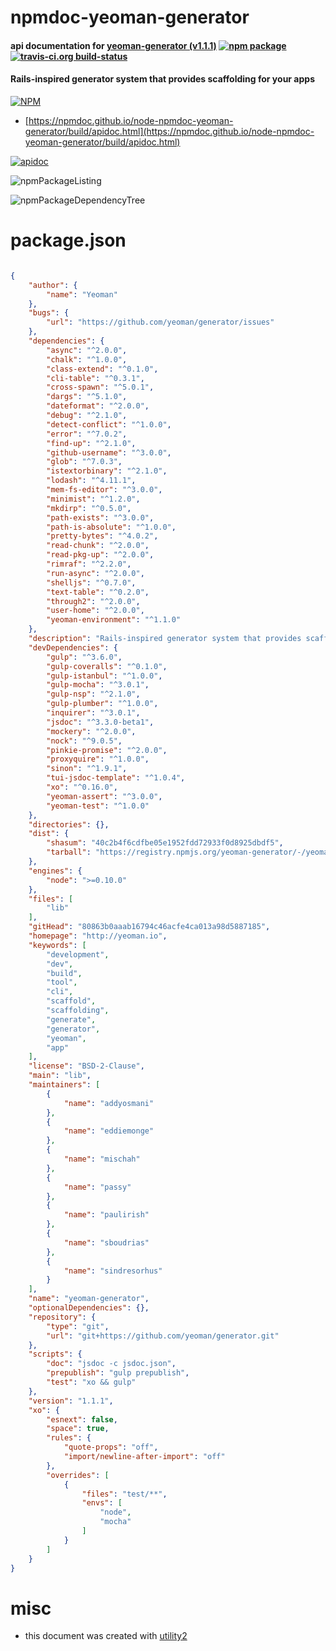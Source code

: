 # npmdoc-yeoman-generator

#### api documentation for  [yeoman-generator (v1.1.1)](http://yeoman.io)  [![npm package](https://img.shields.io/npm/v/npmdoc-yeoman-generator.svg?style=flat-square)](https://www.npmjs.org/package/npmdoc-yeoman-generator) [![travis-ci.org build-status](https://api.travis-ci.org/npmdoc/node-npmdoc-yeoman-generator.svg)](https://travis-ci.org/npmdoc/node-npmdoc-yeoman-generator)

#### Rails-inspired generator system that provides scaffolding for your apps

[![NPM](https://nodei.co/npm/yeoman-generator.png?downloads=true&downloadRank=true&stars=true)](https://www.npmjs.com/package/yeoman-generator)

- [https://npmdoc.github.io/node-npmdoc-yeoman-generator/build/apidoc.html](https://npmdoc.github.io/node-npmdoc-yeoman-generator/build/apidoc.html)

[![apidoc](https://npmdoc.github.io/node-npmdoc-yeoman-generator/build/screenCapture.buildCi.browser.%252Ftmp%252Fbuild%252Fapidoc.html.png)](https://npmdoc.github.io/node-npmdoc-yeoman-generator/build/apidoc.html)

![npmPackageListing](https://npmdoc.github.io/node-npmdoc-yeoman-generator/build/screenCapture.npmPackageListing.svg)

![npmPackageDependencyTree](https://npmdoc.github.io/node-npmdoc-yeoman-generator/build/screenCapture.npmPackageDependencyTree.svg)



# package.json

```json

{
    "author": {
        "name": "Yeoman"
    },
    "bugs": {
        "url": "https://github.com/yeoman/generator/issues"
    },
    "dependencies": {
        "async": "^2.0.0",
        "chalk": "^1.0.0",
        "class-extend": "^0.1.0",
        "cli-table": "^0.3.1",
        "cross-spawn": "^5.0.1",
        "dargs": "^5.1.0",
        "dateformat": "^2.0.0",
        "debug": "^2.1.0",
        "detect-conflict": "^1.0.0",
        "error": "^7.0.2",
        "find-up": "^2.1.0",
        "github-username": "^3.0.0",
        "glob": "^7.0.3",
        "istextorbinary": "^2.1.0",
        "lodash": "^4.11.1",
        "mem-fs-editor": "^3.0.0",
        "minimist": "^1.2.0",
        "mkdirp": "^0.5.0",
        "path-exists": "^3.0.0",
        "path-is-absolute": "^1.0.0",
        "pretty-bytes": "^4.0.2",
        "read-chunk": "^2.0.0",
        "read-pkg-up": "^2.0.0",
        "rimraf": "^2.2.0",
        "run-async": "^2.0.0",
        "shelljs": "^0.7.0",
        "text-table": "^0.2.0",
        "through2": "^2.0.0",
        "user-home": "^2.0.0",
        "yeoman-environment": "^1.1.0"
    },
    "description": "Rails-inspired generator system that provides scaffolding for your apps",
    "devDependencies": {
        "gulp": "^3.6.0",
        "gulp-coveralls": "^0.1.0",
        "gulp-istanbul": "^1.0.0",
        "gulp-mocha": "^3.0.1",
        "gulp-nsp": "^2.1.0",
        "gulp-plumber": "^1.0.0",
        "inquirer": "^3.0.1",
        "jsdoc": "^3.3.0-beta1",
        "mockery": "^2.0.0",
        "nock": "^9.0.5",
        "pinkie-promise": "^2.0.0",
        "proxyquire": "^1.0.0",
        "sinon": "^1.9.1",
        "tui-jsdoc-template": "^1.0.4",
        "xo": "^0.16.0",
        "yeoman-assert": "^3.0.0",
        "yeoman-test": "^1.0.0"
    },
    "directories": {},
    "dist": {
        "shasum": "40c2b4f6cdfbe05e1952fdd72933f0d8925dbdf5",
        "tarball": "https://registry.npmjs.org/yeoman-generator/-/yeoman-generator-1.1.1.tgz"
    },
    "engines": {
        "node": ">=0.10.0"
    },
    "files": [
        "lib"
    ],
    "gitHead": "80863b0aaab16794c46acfe4ca013a98d5887185",
    "homepage": "http://yeoman.io",
    "keywords": [
        "development",
        "dev",
        "build",
        "tool",
        "cli",
        "scaffold",
        "scaffolding",
        "generate",
        "generator",
        "yeoman",
        "app"
    ],
    "license": "BSD-2-Clause",
    "main": "lib",
    "maintainers": [
        {
            "name": "addyosmani"
        },
        {
            "name": "eddiemonge"
        },
        {
            "name": "mischah"
        },
        {
            "name": "passy"
        },
        {
            "name": "paulirish"
        },
        {
            "name": "sboudrias"
        },
        {
            "name": "sindresorhus"
        }
    ],
    "name": "yeoman-generator",
    "optionalDependencies": {},
    "repository": {
        "type": "git",
        "url": "git+https://github.com/yeoman/generator.git"
    },
    "scripts": {
        "doc": "jsdoc -c jsdoc.json",
        "prepublish": "gulp prepublish",
        "test": "xo && gulp"
    },
    "version": "1.1.1",
    "xo": {
        "esnext": false,
        "space": true,
        "rules": {
            "quote-props": "off",
            "import/newline-after-import": "off"
        },
        "overrides": [
            {
                "files": "test/**",
                "envs": [
                    "node",
                    "mocha"
                ]
            }
        ]
    }
}
```



# misc
- this document was created with [utility2](https://github.com/kaizhu256/node-utility2)
